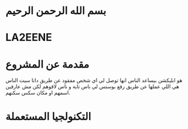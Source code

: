 # بسم الله الرحمن الرحيم
# LA2EENE
 # مقدمة عن المشروع

هو ابليكشن بيساعد الناس انها توصل لي اي شخص مفقود عن طريق داتا سيت الناس هي اللي عملها عن طريق رفع بوستس لي ناس تاية و ناس لاقوهم لكن مش عارفين اسمهم او مكان سكس
سكنهم.
# التكنولجيا المستعملة 
 
